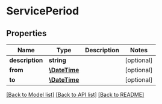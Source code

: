 # ServicePeriod

## Properties
Name | Type | Description | Notes
------------ | ------------- | ------------- | -------------
**description** | **string** |  | [optional] 
**from** | [**\DateTime**](\DateTime.md) |  | [optional] 
**to** | [**\DateTime**](\DateTime.md) |  | [optional] 

[[Back to Model list]](../README.md#documentation-for-models) [[Back to API list]](../README.md#documentation-for-api-endpoints) [[Back to README]](../README.md)


